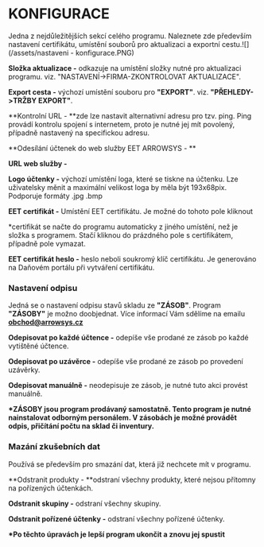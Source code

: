 # KONFIGURACE

Jedna z nejdůležitějších sekcí celého programu. Naleznete zde především nastavení certifikátu, umístění souborů pro aktualizaci a exportní cestu.![](/assets/nastaveni - konfigurace.PNG)

**Složka aktualizace -** odkazuje na umístění složky nutné pro aktualizaci programu. viz. "NASTAVENÍ-&gt;FIRMA-ZKONTROLOVAT AKTUALIZACE".

**Export cesta -** výchozí umístění souboru pro **"EXPORT"**. viz. **"PŘEHLEDY-&gt;TRŽBY EXPORT"**.

**Kontrolní URL - **zde lze nastavit alternativní adresu pro tzv. ping. Ping provádí kontrolu spojení s internetem, proto je nutné jej mít povolený, případně nastavený na specifickou adresu.

**Odesílání účtenek do web služby EET ARROWSYS - **

**URL web služby -**

**Logo účtenky -** výchozí umístění loga, které se tiskne na účtenku. Lze uživatelsky měnit a maximální velikost loga by měla být 193x68pix. Podporuje formáty .jpg .bmp

**EET certifikát -** Umístění EET certifikátu. Je možné do tohoto pole kliknout

\*certifikát se načte do programu automaticky z jiného umístění, než je složka s programem. Stačí kliknou do prázdného pole s certifikátem, případně pole vymazat.

**EET certifikát heslo -** heslo neboli soukromý klíč certifikátu. Je generováno na Daňovém portálu při vytváření certifikátu.

### Nastavení odpisu

Jedná se o nastavení odpisu stavů skladu ze **"ZÁSOB"**. Program **"ZÁSOBY"** je možno doobjednat. Více informací Vám sdělíme na emailu **obchod@arrowsys.cz**

**Odepisovat po každé účtence -** odepíše vše prodané ze zásob po každé vytištěné účtence.

**Odepisovat po uzávěrce -** odepíše vše prodané ze zásob po provedení uzávěrky.

**Odepisovat manuálně -** neodepisuje ze zásob, je nutné tuto akci provést manuálně.

**\*ZÁSOBY jsou program prodávaný samostatně. Tento program je nutné nainstalovat odborným personálem. V zásobách je možné provádět odpis, přičítání počtu na sklad či inventury.**

### Mazání zkušebních dat

Používá se především pro smazání dat, která již nechcete mít v programu.

**Odstranit produkty - **odstraní všechny produkty, které nejsou přítomny na pořízených účtenkách.

**Odstranit skupiny -** odstraní všechny skupiny.

**Odstranit pořízené účtenky -** odstraní všechny pořízené účtenky.

**\*Po těchto úpravách je lepší program ukončit a znovu jej spustit**


